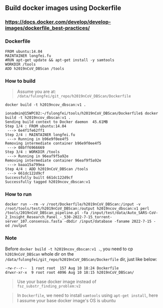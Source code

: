 ## Build docker images using Dockerfile

### https://docs.docker.com/develop/develop-images/dockerfile_best-practices/



### Dockerfile
```
FROM ubuntu:14.04
MAINTAINER longfei.fu
#RUN apt-get update && apt-get install -y samtools
WORKDIR /tools
ADD h2019nCoV_DBScan /tools
```


### How to build
> Assume you are at: `/data/fulongfei/git_repo/h2019nCoV_DBScan/Dockerfile`

`docker build -t h2019ncov_dbscan:v1 .`

```
ionadmin@15WPC02:~/fulongfei/tools/h2019nCoV_DBScan/Dockerfile$ docker build -t h2019ncov_dbscan:v1 .
Sending build context to Docker daemon  45.61MB
Step 1/4 : FROM ubuntu:14.04
 ---> 6e4f1fe62ff1
Step 2/4 : MAINTAINER longfei.fu
 ---> Running in b96e9f0ee4f5
Removing intermediate container b96e9f0ee4f5
 ---> 08bff6966669
Step 3/4 : WORKDIR /tools
 ---> Running in 96eaf9f5a92e
Removing intermediate container 96eaf9f5a92e
 ---> baaa15a799ea
Step 4/4 : ADD h2019nCoV_DBScan /tools
 ---> 661dc122d9cf
Successfully built 661dc122d9cf
Successfully tagged h2019ncov_dbscan:v1

```


### How to run

```
docker run --rm -v /root/Dockerfile/h2019nCoV_DBScan:/input -v /root/tools/test/h2019nCoV_DBScan:/output h2019ncov_dbscan:v1 perl /tools/2019nCoV_DBScan_pipeline.pl -fa /input/test/data/Auto_SARS-CoV-2_Insight_Research_Panel_-_530-2022-7-15_torrent-server_107.consensus.fasta -dbdir /input/database -faname 2022-7-15 -od /output
```

### Note
Before `docker build -t h2019ncov_dbscan:v1 .`, you need to cp `h2019nCoV_DBScan` whole dir on the `/data/fulongfei/git_repo/h2019nCoV_DBScan/Dockerfile` dir, just like below:

```
-rw-r--r--  1 root root  157 Aug 10 18:24 Dockerfile
drwxr-xr-x  9 root root 4096 Aug 10 18:15 h2019nCoV_DBScan/
``` 


> Use your base docker image instead of `fsz_substr_finding_problem:v2`

> In `Dockerfile`, we need to install `samtools` using `apt-get install`, here I assume your base docker image's OS is ubuntu